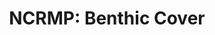 ---
layout: survey_template_single
title: "NCRMP: Benthic Cover"
permalink: /surveys/benthic_cover
main_image: "https://www.arcgis.com/sharing/rest/content/items/4976333fbf884f26b2fdc9ac51a20576/resources/fish_cylinder.jpg?v=1732320000117&w=800" # default image
main_image_caption: "Infographic demonstrating the survey design, with two divers alongside counting fish in their respective cylinder. Credit: NOAA."
header:
  overlay_color: "#000"
  overlay_image: https://pifscblog.wordpress.com/wp-content/uploads/2015/04/1-bigeyejacks.jpg
  caption: "Photo credit: Kevin Lino/NOAA"
  overlay_filter: linear-gradient(rgba(0, 0, 0, 0.5), rgba(255, 255, 255, 0.5))

survey_type: Benthic cover estimates from photoquadrat imagery
survey_description: Fish SPC surveys intend to provide a snapshot of the biodiversity and biomass at a given time as a rapid ecological assessment tool. Surveys are conducted at select sites following a stratified-random sampling site design (StRS). Random sites are generated along a depth gradient using the R project <a href = "https://github.com/krtanaka/ncrmp_common_map" target = "_blank">ncrmp_common_map</a>. 
# description: "Template sample description"
sidebar:
  nav: "docs"
how_to_download: Due to the StRS survey design, multiple sites must be sampled to approximate the biodiveristy and biomass of a given sector to be analyzed on a regional scale.  Sectors are determined by species richness and/or density as well as geography such as northeast, southwest, etc. Therefore Fish SPC data should only be analyzed at a regional scale.
sop_text: "Coral reef ecosystem program standard operating procedures : data collection for rapid ecological assessment fish surveys (2015)."
url_sop: https://doi.org/10.7289/v5sn06zt
datasheets_text: "Includes data entry for fish observations with benthic estimate data and/or structure-from-motion belts, printouts for the Secchi disk (for other side of dive slate to measure visibility), and a pre-dive boat box gear checklist."
url_datasheets: /surveys/fish/datasheets
access_rawdata_text: Raw data is archived with NCEI. Links for each year are listed in the 'Distribution Information'section of respective InPort metadata records -  <a href = "https://www.fisheries.noaa.gov/inport/item/24447" target = "_blank"> Hawaiian Archipelago since 2013 </a> - <a href = "https://www.fisheries.noaa.gov/inport/item/34520" target = "_blank"> American Samoa since 2015 </a> - <a href = "https://www.fisheries.noaa.gov/inport/item/34518" target = "_blank"> Mariana Archipelago since 2014</a> - <a href = "https://www.fisheries.noaa.gov/inport/item/34519" target = "_blank"> Pacific Remote Island Areas since 2014 </a>.
r_code_text: Contact Tye Kindinger <a href = "mailto:tye.kindinger@noaa.gov">(tye.kindinger@noaa.gov)</a> for processing scripts.

---